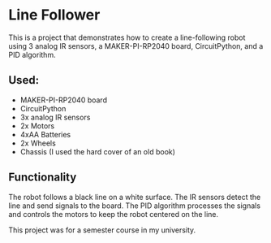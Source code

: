 # Line Follower

This is a project that demonstrates how to create a line-following robot using 3 analog IR sensors, a MAKER-PI-RP2040 board, CircuitPython, and a PID algorithm.

## Used:
- MAKER-PI-RP2040 board
- CircuitPython
- 3x analog IR sensors
- 2x Motors
- 4xAA Batteries
- 2x Wheels
- Chassis (I used the hard cover of an old book)

## Functionality
The robot follows a black line on a white surface. The IR sensors detect the line and send signals to the board. The PID algorithm processes the signals and controls the motors to keep the robot centered on the line.

This project was for a semester course in my university.
